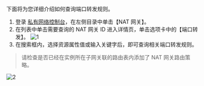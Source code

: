 下面将为您详细介绍如何查询端口转发规则。
1. 登录 [私有网络控制台](https://console.cloud.tencent.com/vpc/vpc?rid=1)，在左侧目录中单击【NAT 网关】。
2. 在列表中单击需要查询的 NAT 网关 ID 进入详情页，单击选项卡中的【端口转发】。
 ![1](https://main.qcloudimg.com/raw/a5ac56161778d1ae8baa8f0332d6da36.png)
3. 在搜索框内，选择资源属性值或输入关键字后，即可查询相关端口转发规则。
>请检查是否已经在实例所在子网关联的路由表内添加了 NAT 网关路由策略。
> 
 ![2](https://main.qcloudimg.com/raw/b07fb23c48c2b44aed1219a1d0d8ca62.png)
